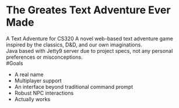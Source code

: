 # The Greates Text Adventure Ever Made
A Text Adventure for CS320
A novel web-based text adventure game inspired by the classics, D&D, and our own imaginations.  
Java based with Jetty9 server due to project specs, not any personal preferences or misconceptions.   
#Goals
- A real name
- Multiplayer support
- An interface beyond traditional command prompt
- Robust NPC interactions
- Actually works
